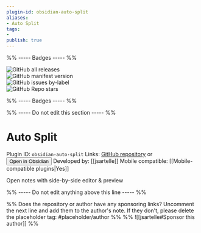 ```yaml
---
plugin-id: obsidian-auto-split
aliases:
- Auto Split
tags: 
- 
publish: true
---
```


%% ----- Badges ----- %%

![GitHub all releases](https://img.shields.io/github/downloads/jsartelle/obsidian-auto-split/total?color=573E7A&logo=github&style=for-the-badge)   
![GitHub manifest version](https://img.shields.io/github/manifest-json/v/jsartelle/obsidian-auto-split?color=573E7A&logo=github&style=for-the-badge)   
![GitHub issues by-label](https://img.shields.io/github/issues/jsartelle/obsidian-auto-split/help%20wanted?color=573E7A&logo=github&style=for-the-badge)   
![GitHub Repo stars](https://img.shields.io/github/stars/jsartelle/obsidian-auto-split?color=573E7A&logo=github&style=for-the-badge)

%% ----- Badges ----- %%

%% ----- Do not edit this section ----- %%

# Auto Split

Plugin ID: `obsidian-auto-split`
Links: [GitHub repository](https://github.com/jsartelle/obsidian-auto-split) or [<button id=HH>Open in Obsidian</button>](obsidian://goto-plugin?id=obsidian-auto-split)
Developed by: [[jsartelle]]
Mobile compatible: [[Mobile-compatible plugins|Yes]]

Open notes with side-by-side editor & preview

%% ----- Do not edit anything above this line ----- %% 

%% Does the repository or author have any sponsoring links? Uncomment the next line and add them to the author's note. If they don't, please delete the placeholder tag: #placeholder/author %%
%% ![[jsartelle#Sponsor this author]] %%
